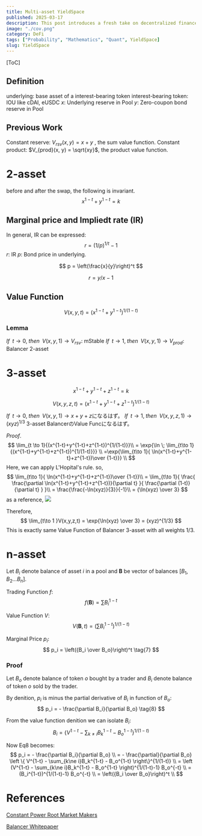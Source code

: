 ```yaml
---
title: Multi-asset YieldSpace
published: 2025-03-17
description: This post introduces a fresh take on decentralized finance by explaining a multi-asset YieldSpace model that bridges two familiar liquidity approaches. It shows how a single parameter can smoothly shift between a constant reserve system and a constant product system (like Balancer's), determining prices and interest rates along the way—all backed by clear, human-friendly math.
image: "./cov.png"
category: DeFi
tags: ["Probability", "Mathematics", "Quant", YieldSpace]
slug: YieldSpace
---
```


[ToC]

## Definition
underlying: base asset of a interest-bearing token
interest-bearing token: IOU like cDAI, eUSDC
$x$: Underlying reserve in Pool
$y$: Zero-coupon bond reserve in Pool

## Previous Work
Constant reserve: $V_{rsv}(x, y) = x + y$ , the sum value function.
Constant product: $V_{prod}(x, y) = \sqrt{xy}$, the product value function.

# 2-asset
before and after the swap, the following is invariant.
$$
x^{1-t}+y^{1-t} = k \tag{1}
$$

## Marginal price and Impliedt rate (IR)
In general, IR can be expressed: 
$$
r = (1/p)^{1/t} -1
$$
$r$: IR
$p$: Bond price in underlying.

$$
p = \left(\frac{x}{y}\right)^t
$$

$$
r = y/x -1
$$

## Value Function
$$
V(x,y,t) = (x^{1-t}+y^{1-t})^{1/(1-t)} \tag{2}
$$

### Lemma
$If \;\; t \to 0,\; then\;\; V(x,y,1) \to V_{rsv}$: mStable
$If \;\; t \to 1,\; then\;\; V(x,y,1) \to V_{prod}$: Balancer 2-asset


# 3-asset
$$
x^{1-t}+y^{1-t} + z^{1-t} = k \tag{3}
$$

$$
V(x,y,z,t) = (x^{1-t}+y^{1-t}+z^{1-t})^{1/(1-t)} \tag{4}
$$

$If \;\; t \to 0,\; then\;\; V(x,y,1) \to x+y+z$になるはず。
$If \;\; t \to 1,\; then\;\; V(x,y,z,1) \to (xyz)^{1/3}$ 3-asset BalancerのValue Funcになるはず。

$Proof.$
$$
\lim_{t \to 1}{(x^{1-t}+y^{1-t}+z^{1-t})^{1/(1-t)}}\\
 = \exp{\ln \; \lim_{t\to 1}{(x^{1-t}+y^{1-t}+z^{1-t})^{1/(1-t)}}} \\
 =\exp{\lim_{t\to 1}{ \ln(x^{1-t}+y^{1-t}+z^{1-t})\over {1-t}}} \\
$$
Here, we can apply L'Hopital's rule. so, 
$$
\lim_{t\to 1}{ \ln(x^{1-t}+y^{1-t}+z^{1-t})\over {1-t}}\\
= \lim_{t\to 1}{
    \frac{
        \frac{\partial \ln(x^{1-t}+y^{1-t}+z^{1-t})}{\partial t}
    }{
        \frac{\partial (1-t)}{\partial t}
    }
  }\\
 = \frac{\frac{-\ln(xyz)}{3}}{-1}\\
 = {\ln(xyz) \over 3}
$$
as a reference, 
![](https://i.imgur.com/VOXlmO7.png)

Therefore,
$$
\lim_{t\to 1 }V(x,y,z,t) = \exp{\ln(xyz) \over 3} = (xyz)^{1/3}
$$
This is exactly same Value Function of Balancer 3-asset with all weights 1/3.

# n-asset
Let $B_i$ denote balance of asset $i$ in a pool and $\mathbf{B}$ be vector of balances $[B_1, B_2...B_n]$.

Trading Function $f$:
$$
    f(\mathbf{B}) = \sum{B_i^{1-t}}  \tag{5}
$$

Value Function $V$:
$$
V(\mathbf{B},t) =(\sum{B_i^{1-t}} )^{1/(1-t)} \tag{6}
$$

Marginal Price $p_i$:
$$
p_i = \left({B_i \over B_o}\right)^t \tag{7}
$$

### Proof
Let $B_o$ denote balance of token $o$ bought by a trader and $B_i$ denote balance of token $o$ sold by the trader.

By denition, $p_i$ is minus the partial derivative of $B_i$ in function of $B_o$:
$$
p_i = - \frac{\partial B_i}{\partial B_o} \tag{8}
$$

From the value function denition we can isolate $B_i$:
$$
    B_i = \left \{ V^{1-t} - \sum_{k\ne i}B_k^{1-t} - B_o^{1-t} \right\}^{1/(1-t)} \tag{9}
$$

Now Eq8 becomes:
$$
p_i = - \frac{\partial B_i}{\partial B_o} \\
    = - \frac{\partial}{\partial B_o} \left \{ V^{1-t} - \sum_{k\ne i}B_k^{1-t} - B_o^{1-t} \right\}^{1/(1-t)} \\
    = \left (V^{1-t} - \sum_{k\ne i}B_k^{1-t} - B_o^{1-t} \right)^{1/(1-t)-1} B_o^{-t} \\
    = (B_i^{1-t})^{1/(1-t)-1} B_o^{-t} \\
    = \left({B_i \over B_o}\right)^t \\
$$


# References
[Constant Power Root Market Makers](https://arxiv.org/pdf/2205.07452v1.pdf)

[Balancer Whitepaper](https://balancer.fi/whitepaper.pdf)

<script src="https://giscus.app/client.js"
        data-repo="Aditya-dom/arawn.github.io"
        data-repo-id="R_kgDOLeAbmQ"
        data-category="General"
        data-category-id="DIC_kwDOLeAbmc4CeCQd"
        data-mapping="title"
        data-strict="0"
        data-reactions-enabled="1"
        data-emit-metadata="1"
        data-input-position="top"
        data-theme="dark_dimmed"
        data-lang="en"
        data-loading="lazy"
        crossorigin="anonymous"
        async>
</script>
